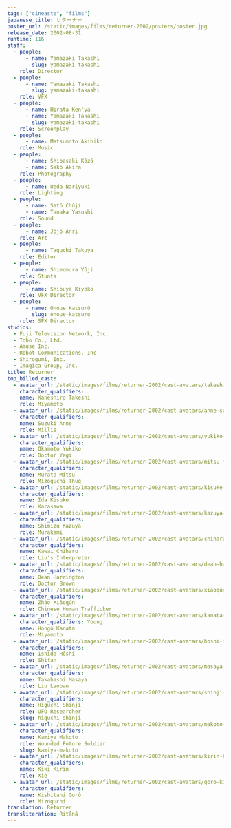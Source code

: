 ```yaml
---
tags: ["cineaste", "films"]
japanese_title: リターナー
poster_url: /static/images/films/returner-2002/posters/poster.jpg
release_date: 2002-08-31
runtime: 116
staff:
  - people:
      - name: Yamazaki Takashi
        slug: yamazaki-takashi
    role: Director
  - people:
      - name: Yamazaki Takashi
        slug: yamazaki-takashi
    role: VFX
  - people:
      - name: Hirata Ken'ya
      - name: Yamazaki Takashi
        slug: yamazaki-takashi
    role: Screenplay
  - people:
      - name: Matsumoto Akihiko
    role: Music
  - people:
      - name: Shibasaki Kôzô
      - name: Sakô Akira
    role: Photography
  - people:
      - name: Ueda Nariyuki
    role: Lighting
  - people:
      - name: Satô Chûji
      - name: Tanaka Yasushi
    role: Sound
  - people:
      - name: Jôjô Anri
    role: Art
  - people:
      - name: Taguchi Takuya
    role: Editor
  - people:
      - name: Shimomura Yûji
    role: Stunts
  - people:
      - name: Shibuya Kiyoko
    role: VFX Director
  - people:
      - name: Onoue Katsurô
        slug: onoue-katsuro
    role: SFX Director
studios:
  - Fuji Television Network, Inc.
  - Toho Co., Ltd.
  - Amuse Inc.
  - Robot Communications, Inc.
  - Shirogumi, Inc.
  - Imagica Group, Inc.
title: Returner
top_billed_cast:
  - avatar_url: /static/images/films/returner-2002/cast-avatars/takeshi-kaneshiro-0.jpg
    character_qualifiers:
    name: Kaneshiro Takeshi
    role: Miyamoto
  - avatar_url: /static/images/films/returner-2002/cast-avatars/anne-suzuki-0.jpg
    character_qualifiers:
    name: Suzuki Anne
    role: Millie
  - avatar_url: /static/images/films/returner-2002/cast-avatars/yukiko-okamoto-0.jpg
    character_qualifiers:
    name: Okamoto Yukiko
    role: Doctor Yagi
  - avatar_url: /static/images/films/returner-2002/cast-avatars/mitsu-murata-0.jpg
    character_qualifiers:
    name: Murata Mitsu
    role: Mizoguchi Thug
  - avatar_url: /static/images/films/returner-2002/cast-avatars/kisuke-iida-0.jpg
    character_qualifiers:
    name: Îda Kisuke
    role: Karasawa
  - avatar_url: /static/images/films/returner-2002/cast-avatars/kazuya-shimizu-0.jpg
    character_qualifiers:
    name: Shimizu Kazuya
    role: Murakami
  - avatar_url: /static/images/films/returner-2002/cast-avatars/chiharu-kawai-0.jpg
    character_qualifiers:
    name: Kawai Chiharu
    role: Liu's Interpreter
  - avatar_url: /static/images/films/returner-2002/cast-avatars/dean-harrington-0.jpg
    character_qualifiers:
    name: Dean Harrington
    role: Doctor Brown
  - avatar_url: /static/images/films/returner-2002/cast-avatars/xiaoqun-zhao-0.jpg
    character_qualifiers:
    name: Zhào Xiâoqún
    role: Chinese Human Trafficker
  - avatar_url: /static/images/films/returner-2002/cast-avatars/kanata-hongo-0.jpg
    character_qualifiers: Young
    name: Hongô Kanata
    role: Miyamoto
  - avatar_url: /static/images/films/returner-2002/cast-avatars/hoshi-ishida-0.jpg
    character_qualifiers:
    name: Ishida Hôshi
    role: Shifan
  - avatar_url: /static/images/films/returner-2002/cast-avatars/masaya-takahashi-0.jpg
    character_qualifiers:
    name: Takahashi Masaya
    role: Liu Laoban
  - avatar_url: /static/images/films/returner-2002/cast-avatars/shinji-higuchi-0.jpg
    character_qualifiers:
    name: Higuchi Shinji
    role: UFO Researcher
    slug: higuchi-shinji
  - avatar_url: /static/images/films/returner-2002/cast-avatars/makoto-kamiya-0.jpg
    character_qualifiers:
    name: Kamiya Makoto
    role: Wounded Future Soldier
    slug: kamiya-makoto
  - avatar_url: /static/images/films/returner-2002/cast-avatars/kirin-kiki-0.jpg
    character_qualifiers:
    name: Kiki Kirin
    role: Xie
  - avatar_url: /static/images/films/returner-2002/cast-avatars/goro-kishitani-0.jpg
    character_qualifiers:
    name: Kishitani Gorô
    role: Mizoguchi
translation: Returner
transliteration: Ritânâ
---
```

